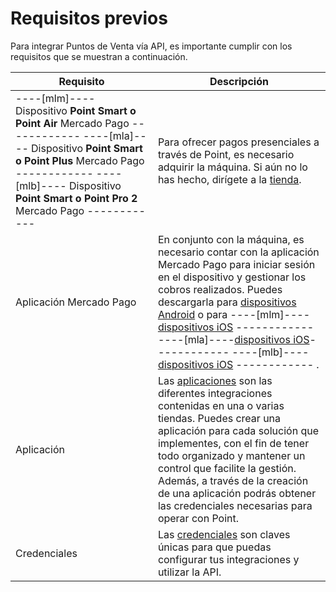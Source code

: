# Requisitos previos

Para integrar Puntos de Venta vía API, es importante cumplir con los requisitos que se muestran a continuación.

| Requisito | Descripción |
|---|---|
| ----[mlm]---- Dispositivo **Point Smart o Point Air** Mercado Pago ------------ ----[mla]---- Dispositivo **Point Smart o Point Plus** Mercado Pago ------------ ----[mlb]---- Dispositivo **Point Smart o Point Pro 2** Mercado Pago ------------ | Para ofrecer pagos presenciales a través de Point, es necesario adquirir la máquina. Si aún no lo has hecho, dirígete a la [tienda](https://www.mercadopago[FAKER][URL][DOMAIN]/point). |
| Aplicación Mercado Pago | En conjunto con la máquina, es necesario contar con la aplicación Mercado Pago para iniciar sesión en el dispositivo y gestionar los cobros realizados. Puedes descargarla para [dispositivos Android](https://play.google.com/store/apps/details?id=com.mercadopago.wallet&hl=es_419) o para ----[mlm]---- [dispositivos iOS](https://apps.apple.com/mx/app/mercado-pago/id925436649) ------------ ----[mla]----[dispositivos iOS](https://apps.apple.com/ar/app/mercado-pago/id925436649)------------ ----[mlb]---- [dispositivos iOS](https://apps.apple.com/br/app/mercado-pago/id925436649) ------------ . |
| Aplicación | Las [aplicaciones](/developers/es/docs/mp-point/additional-content/your-integrations/dashboard) son las diferentes integraciones contenidas en una o varias tiendas. Puedes crear una aplicación para cada solución que implementes, con el fin de tener todo organizado y mantener un control que facilite la gestión.<br>Además, a través de la creación de una aplicación podrás obtener las credenciales necesarias para operar con Point.  |
| Credenciales | Las [credenciales](/developers/es/docs/mp-point/additional-content/your-integrations/credentials) son claves únicas para que puedas configurar tus integraciones y utilizar la API.  |
